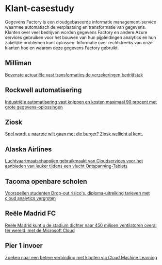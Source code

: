 <properties 
    pageTitle="Klant-casestudy | Microsoft Azure" 
    description="Meer informatie over hoe onze klanten aantal Azure gegevens Factory hebt gebruikt." 
    services="data-factory" 
    documentationCenter="" 
    authors="sharonlo101" 
    manager="jhubbard" 
    editor="monicar"/>

<tags 
    ms.service="data-factory" 
    ms.workload="data-services" 
    ms.tgt_pltfrm="na" 
    ms.devlang="na" 
    ms.topic="article" 
    ms.date="09/20/2016" 
    ms.author="shlo"/>

# <a name="customer-case-studies"></a>Klant-casestudy

Gegevens Factory is een cloudgebaseerde informatie management-service waarmee automatisch de verplaatsing en transformatie van gegevens. Klanten over veel bedrijven worden gegevens Factory en andere Azure services gebruiken voor het bouwen van hun pijpleidingen analytics en hun zakelijke problemen kunt oplossen.  Informatie over rechtstreeks van onze klanten hoe en waarom deze gegevens Factory gebruikt.

## <a name="milliman"></a>Milliman

[Bovenste actuariële vast transformaties de verzekeringen bedrijfstak](https://customers.microsoft.com/Pages/CustomerStory.aspx?recid=20096)

## <a name="rockwell-automation"></a>Rockwell automatisering

[Industriële automatisering vast knippen en kosten maximaal 90 procent met grote gegevens-oplossingen](https://customers.microsoft.com/Pages/CustomerStory.aspx?recid=18356)

## <a name="ziosk"></a>Ziosk

[Spel wordt u naartoe wilt gaan met die burger? Ziosk wellicht al kent.](https://customers.microsoft.com/Pages/CustomerStory.aspx?recid=18294)

## <a name="alaska-airlines"></a>Alaska Airlines

[Luchtvaartmaatschappijen gebruikmaakt van Cloudservices voor het aanbieden van leuker tijdens een vlucht Ontspanning-Tablets](https://customers.microsoft.com/Pages/CustomerStory.aspx?recid=19357)

## <a name="tacoma-public-schools"></a>Tacoma openbare scholen

[Voorspellen studenten Drop-out risico's, diploma-uitreiking tarieven met cloud analytics vergroten](https://customers.microsoft.com/Pages/CustomerStory.aspx?recid=20703)

## <a name="real-madrid-fc"></a>Reële Madrid FC

[Reële Madrid kunt u de stadium dichter naar 450 miljoen ventilatoren overal ter wereld, met de Microsoft Cloud](https://customers.microsoft.com/Pages/CustomerStory.aspx?recid=20522)

## <a name="pier-1-imports"></a>Pier 1 invoer

[Zoeken naar een betere verbinding met klanten via Cloud Machine Learning](https://customers.microsoft.com/Pages/CustomerStory.aspx?recid=11257)
